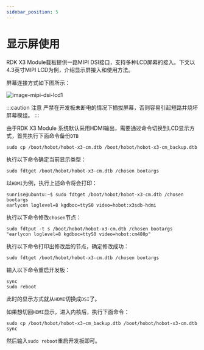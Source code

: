 ```yaml
---
sidebar_position: 5
---
```


# 显示屏使用

RDK X3 Module载板提供一路MIPI DSI接口，支持多种LCD屏幕的接入。下文以4.3英寸MIPI LCD为例，介绍显示屏接入和使用方法。

屏幕连接方式如下图所示：

![image-mipi-dsi-lcd1](./image/rdk_x3_module/image-mipi-dsi-lcd1.png)

:::caution 注意
严禁在开发板未断电的情况下插拔屏幕，否则容易引起短路并烧坏屏幕模组。
:::

由于RDK X3 Module 系统默认采用HDMI输出，需要通过命令切换到LCD显示方式，首先执行下面命令备份`DTB`

```shell
sudo cp /boot/hobot/hobot-x3-cm.dtb /boot/hobot/hobot-x3-cm_backup.dtb
```

执行以下命令确定当前显示类型：

```shell
sudo fdtget /boot/hobot/hobot-x3-cm.dtb /chosen bootargs
```

以`HDMI`为例，执行上述命令将会打印：

```shell
sunrise@ubuntu:~$ sudo fdtget /boot/hobot/hobot-x3-cm.dtb /chosen bootargs
earlycon loglevel=8 kgdboc=ttyS0 video=hobot:x3sdb-hdmi
```

执行以下命令修改`chosen`节点：

```shell
sudo fdtput -t s /boot/hobot/hobot-x3-cm.dtb /chosen bootargs "earlycon loglevel=8 kgdboc=ttyS0 video=hobot:cm480p"
```

执行以下命令打印出修改后的节点，确定修改成功：

```shell
sudo fdtget /boot/hobot/hobot-x3-cm.dtb /chosen bootargs
```


输入以下命令重启开发板：

```shell
sync
sudo reboot
```

此时的显示方式就从`HDMI`切换成`DSI`了。

如果想切回`HDMI`显示，进入内核后，执行下面命令：

```shell
sudo cp /boot/hobot/hobot-x3-cm_backup.dtb /boot/hobot/hobot-x3-cm.dtb
sync
```

然后输入`sudo reboot`重启开发板即可。
